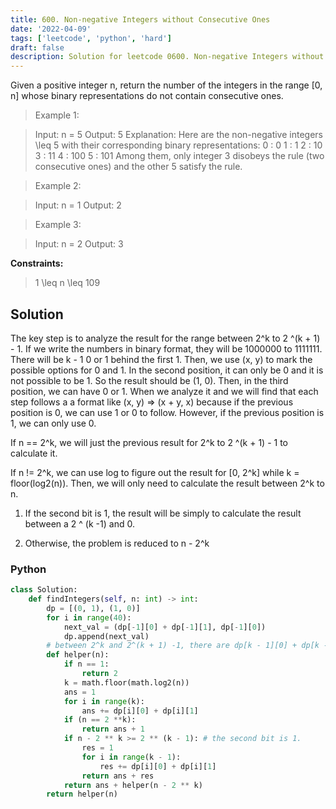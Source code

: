```yaml
---
title: 600. Non-negative Integers without Consecutive Ones
date: '2022-04-09'
tags: ['leetcode', 'python', 'hard']
draft: false
description: Solution for leetcode 0600. Non-negative Integers without Consecutive Ones
---
```


 
Given a positive integer n, return the number of the integers in the range [0, n] whose binary representations do not contain consecutive ones.

 > Example 1:

 > Input: n = 5
 > Output: 5
 > Explanation:
 > Here are the non-negative integers <TeX>\leq</TeX> 5 with their corresponding binary representations:
 > 0 : 0
 > 1 : 1
 > 2 : 10
 > 3 : 11
 > 4 : 100
 > 5 : 101
 > Among them, only integer 3 disobeys the rule (two consecutive ones) and the other 5 satisfy the rule. 

 > Example 2:

 > Input: n = 1
 > Output: 2

 > Example 3:

 > Input: n = 2
 > Output: 3

**Constraints:**

 > 1 <TeX>\leq</TeX> n <TeX>\leq</TeX> 109


## Solution
The key step is to analyze the result for the range between 2^k  to 2 ^(k + 1) - 1.  If we write the numbers in binary format, they will be 1000000  to 1111111. There will be k - 1 0 or 1 behind the first 1. Then, we use (x, y) to mark the possible options for 0 and 1. In the second position, it can only be 0 and it is not possible to be 1. So the result should be (1, 0). Then, in the third position, we can have 0 or 1.  When we analyze it and we will find that each step follows a a format like (x, y) => (x + y, x) because if the previous position is 0, we can use 1 or 0 to follow. However, if the previous position is 1, we can only use 0.

If n == 2^k, we will just the previous result for 2^k  to 2 ^(k + 1) - 1 to calculate it. 

If n != 2^k, we can use log to figure out the result for [0, 2^k] while k = floor(log2(n)). Then, we will only need to calculate the result between 2^k to n. 

1) If the second bit is 1, the result will be simply to calculate the result between a 2 ^ (k -1) and 0. 

2) Otherwise, the problem is reduced to n - 2^k


### Python
```python
class Solution:
    def findIntegers(self, n: int) -> int:
        dp = [(0, 1), (1, 0)]
        for i in range(40):
            next_val = (dp[-1][0] + dp[-1][1], dp[-1][0])
            dp.append(next_val)
        # between 2^k and 2^(k + 1) -1, there are dp[k - 1][0] + dp[k - 1][1] numbers without consective ones. 
        def helper(n):
            if n == 1:
                return 2        
            k = math.floor(math.log2(n))
            ans = 1
            for i in range(k):
                ans += dp[i][0] + dp[i][1]
            if (n == 2 **k):
                return ans + 1
            if n - 2 ** k >= 2 ** (k - 1): # the second bit is 1.
                res = 1
                for i in range(k - 1):
                    res += dp[i][0] + dp[i][1]
                return ans + res
            return ans + helper(n - 2 ** k)
        return helper(n)  
```
